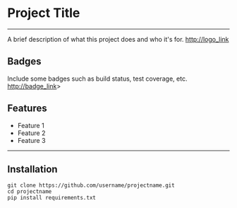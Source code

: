 # Project Title
---
A brief description of what this project does and who it's for.
<http://logo_link>
## Badges
Include some badges such as build status, test coverage, etc.
<http://badge_link>>
## Features
- Feature 1
- Feature 2
- Feature 3
---
## Installation
```
git clone https://github.com/username/projectname.git
cd projectname
pip install requirements.txt
```
